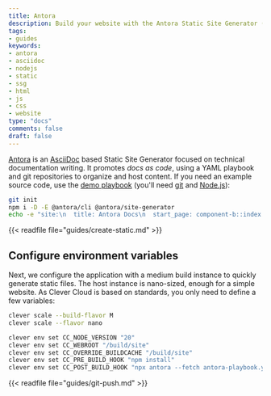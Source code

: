 ```yaml
---
title: Antora
description: Build your website with the Antora Static Site Generator (SSG) and host it on Clever Cloud. No dedicated runner needed.
tags:
- guides
keywords:
- antora
- asciidoc
- nodejs
- static
- ssg
- html
- js
- css
- website
type: "docs"
comments: false
draft: false
---
```

[Antora](https://antora.org/) is an [AsciiDoc](https://asciidoc.org/) based Static Site Generator focused on technical documentation writing. It promotes *docs as code*, using a YAML playbook and git repositories to organize and host content. If you need an example source code, use the [demo playbook](https://docs.antora.org/antora/latest/install-and-run-quickstart/#create-a-playbook) (you'll need [git](https://git-scm.com/book/en/v2/Getting-Started-Installing-Git) and [Node.js](https://nodejs.org/en/learn/getting-started/how-to-install-nodejs)):
```bash
git init
npm i -D -E @antora/cli @antora/site-generator
echo -e "site:\n  title: Antora Docs\n  start_page: component-b::index.adoc\ncontent:\n  sources:\n  - url: https://gitlab.com/antora/demo/demo-component-a.git\n    branches: HEAD\n  - url: https://gitlab.com/antora/demo/demo-component-b.git\n    branches: [v2.0, v1.0]\n    start_path: docs\nui:\n  bundle:\n    url: https://gitlab.com/antora/antora-ui-default/-/jobs/artifacts/HEAD/raw/build/ui-bundle.zip?job=bundle-stable\n    snapshot: true" > antora-playbook.yml

```

{{< readfile file="guides/create-static.md" >}}

## Configure environment variables
Next, we configure the application with a medium build instance to quickly generate static files. The host instance is nano-sized, enough for a simple website. As Clever Cloud is based on standards, you only need to define a few variables:
```bash
clever scale --build-flavor M
clever scale --flavor nano

clever env set CC_NODE_VERSION "20"
clever env set CC_WEBROOT "/build/site"
clever env set CC_OVERRIDE_BUILDCACHE "/build/site"
clever env set CC_PRE_BUILD_HOOK "npm install"
clever env set CC_POST_BUILD_HOOK "npx antora --fetch antora-playbook.yml"
```

{{< readfile file="guides/git-push.md" >}}